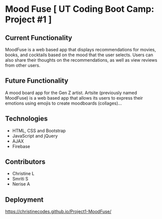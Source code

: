 # Mood Fuse [ UT Coding Boot Camp: Project #1 ]

## Current Functionality
MoodFuse is a web based app that displays recommendations for movies, books, and cocktails based on the mood that the user selects. Users can also share their thoughts on the recommendations, as well as view reviews from other users.  

## Future Functionality
A mood board app for the Gen Z artist. Artsite (previously named MoodFuse) is a web based app that allows its users to express their emotions using emojis to create moodboards (collages)... 

## Technologies
* HTML, CSS and Bootstrap 
* JavaScript and jQuery
* AJAX
* Firebase


## Contributors
* Christine L
* Smriti S
* Nerise A


## Deployment
https://christinecodes.github.io/Project1-MoodFuse/
